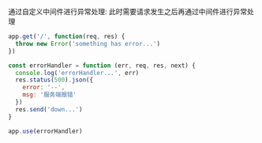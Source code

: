通过自定义中间件进行异常处理: 此时需要请求发生之后再通过中间件进行异常处理

```js
app.get('/', function(req, res) {
  throw new Error('something has error...')
})

const errorHandler = function (err, req, res, next) {
  console.log('errorHandler...', err)
  res.status(500).json({
    error: '--',
    msg: '服务端报错'
  })
  res.send('down...')
}

app.use(errorHandler)
```

